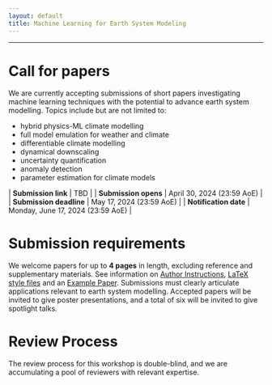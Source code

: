 ```yaml
---
layout: default
title: Machine Learning for Earth System Modeling
---
```

---


# Call for papers

We are currently accepting submissions of short papers investigating machine learning techniques with the potential to advance earth system modelling. Topics include but are not limited to:

- hybrid physics-ML climate modelling
- full model emulation for weather and climate
- differentiable climate modelling
- dynamical downscaling
- uncertainty quantification
- anomaly detection
- parameter estimation for climate models

| **Submission link** | TBD |
| **Submission opens** | April 30, 2024 (23:59 AoE) |
| **Submission deadline** | May 17, 2024 (23:59 AoE) |
| **Notification date** | Monday, June 17, 2024 (23:59 AoE) |


# Submission requirements

We welcome papers for up to **4 pages** in length, excluding reference and supplementary materials. See information on [Author Instructions](https://icml.cc/Conferences/2024/AuthorInstructions), [LaTeX style files](https://media.icml.cc/Conferences/ICML2024/Styles/icml2024.zip) and an [Example Paper](https://media.icml.cc/Conferences/ICML2023/Styles/example_paper.pdf). Submissions must clearly articulate applications relevant to earth system modelling. Accepted papers will be invited to give poster presentations, and a total of six will be invited to give spotlight talks. 

# Review Process

The review process for this workshop is double-blind, and we are accumulating a pool of reviewers with relevant expertise.
